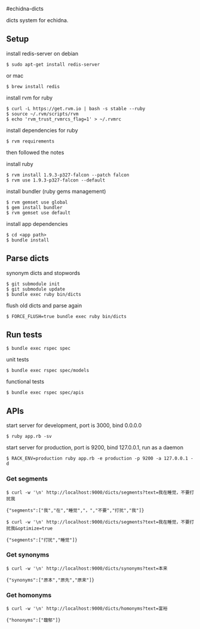 #echidna-dicts

dicts system for echidna.

## Setup

install redis-server on debian

```
$ sudo apt-get install redis-server
```

or mac

```
$ brew install redis
```

install rvm for ruby

```
$ curl -L https://get.rvm.io | bash -s stable --ruby
$ source ~/.rvm/scripts/rvm
$ echo 'rvm_trust_rvmrcs_flag=1' > ~/.rvmrc
```

install dependencies for ruby

```
$ rvm requirements
```

then followed the notes

install ruby

```
$ rvm install 1.9.3-p327-falcon --patch falcon
$ rvm use 1.9.3-p327-falcon --default
```

install bundler (ruby gems management)

```
$ rvm gemset use global
$ gem install bundler
$ rvm gemset use default
```

install app dependencies

```
$ cd <app path>
$ bundle install
```

## Parse dicts

synonym dicts and stopwords

```
$ git submodule init
$ git submodule update
$ bundle exec ruby bin/dicts
```
flush old dicts and parse again

```
$ FORCE_FLUSH=true bundle exec ruby bin/dicts
```

## Run tests

```
$ bundle exec rspec spec
```

unit tests

```
$ bundle exec rspec spec/models
```

functional tests

```
$ bundle exec rspec spec/apis
```

## APIs

start server for development, port is 3000, bind 0.0.0.0

```
$ ruby app.rb -sv
```

start server for production, port is 9200, bind 127.0.0.1, run as a daemon

```
$ RACK_ENV=production ruby app.rb -e production -p 9200 -a 127.0.0.1 -d
```

### Get segments

```
$ curl -w '\n' http://localhost:9000/dicts/segments?text=我在睡觉，不要打扰我

{"segments":["我","在","睡觉","，","不要","打扰","我"]}
```

```
$ curl -w '\n' http://localhost:9000/dicts/segments?text=我在睡觉，不要打扰我&optimize=true

{"segments":["打扰","睡觉"]}
```

### Get synonyms

```
$ curl -w '\n' http://localhost:9000/dicts/synonyms?text=本来

{"synonyms":["原本","原先","原来"]}
```

### Get homonyms

```
$ curl -w '\n' http://localhost:9000/dicts/homonyms?text=富裕

{"hononyms":["馥郁"]}
```
